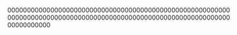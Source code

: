 
00000000000000000000000000000000000000000000000000000000000000000000000000000000000000000000000000000000000000000000000000000






















